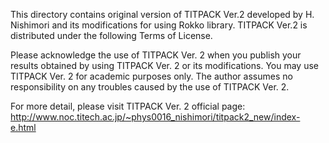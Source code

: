 This directory contains original version of TITPACK Ver.2 developed by
H. Nishimori and its modifications for using Rokko library.  TITPACK
Ver.2 is distributed under the following Terms of License.

  Please acknowledge the use of TITPACK Ver. 2 when you publish your
  results obtained by using TITPACK Ver. 2 or its modifications. You
  may use TITPACK Ver. 2 for academic purposes only. The author
  assumes no responsibility on any troubles caused by the use of
  TITPACK Ver. 2.

For more detail, please visit TITPACK Ver. 2 official page:
http://www.noc.titech.ac.jp/~phys0016_nishimori/titpack2_new/index-e.html
